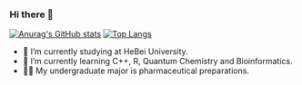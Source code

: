 ### Hi there 👋
[![Anurag's GitHub stats](https://github-readme-stats.vercel.app/api?username=sasaju)](https://github.com/anuraghazra/github-readme-stats)
[![Top Langs](https://github-readme-stats.vercel.app/api/top-langs/?username=sasaju&layout=compact)](https://github.com/anuraghazra/github-readme-stats)

- 🔭 I’m currently studying at HeBei University.
- 🌱 I’m currently learning C++, R, Quantum Chemistry and Bioinformatics.
- 🧑‍🎓 My undergraduate major is pharmaceutical preparations.
